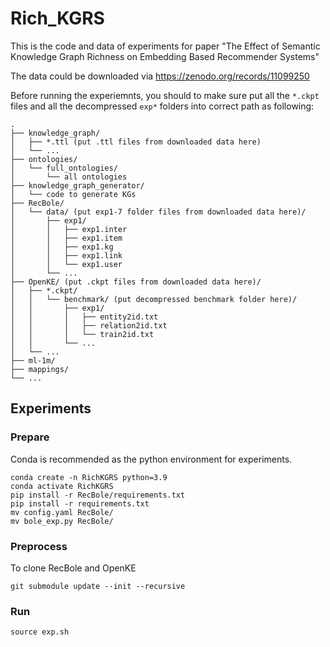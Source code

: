 # Rich_KGRS

This is the code and data of experiments for paper "The Effect of Semantic Knowledge Graph Richness on Embedding Based Recommender Systems"

The data could be downloaded via https://zenodo.org/records/11099250


Before running the experiemnts, you should to make sure put all the `*.ckpt` files and all the decompressed `exp*` folders into correct path as following:
```
.
├── knowledge_graph/
│   ├── *.ttl (put .ttl files from downloaded data here)
│   └── ...
├── ontologies/
│   └── full_ontologies/
│       └── all ontologies
├── knowledge_graph_generator/
│   └── code to generate KGs
├── RecBole/
│   └── data/ (put exp1-7 folder files from downloaded data here)/
│       ├── exp1/
│       │   ├── exp1.inter
│       │   ├── exp1.item
│       │   ├── exp1.kg
│       │   ├── exp1.link
│       │   └── exp1.user
│       └── ...
├── OpenKE/ (put .ckpt files from downloaded data here)/
│   ├── *.ckpt/
│   │   └── benchmark/ (put decompressed benchmark folder here)/
│   │       ├── exp1/
│   │       │   ├── entity2id.txt
│   │       │   ├── relation2id.txt
│   │       │   └── train2id.txt
│   │       └── ...
│   └── ...
├── ml-1m/
├── mappings/
└── ...
```

## Experiments

### Prepare

Conda is recommended as the python environment for experiments.
```
conda create -n RichKGRS python=3.9
conda activate RichKGRS
pip install -r RecBole/requirements.txt
pip install -r requirements.txt
mv config.yaml RecBole/
mv bole_exp.py RecBole/
```

### Preprocess
To clone RecBole and OpenKE
```
git submodule update --init --recursive
```

### Run

```
source exp.sh
```